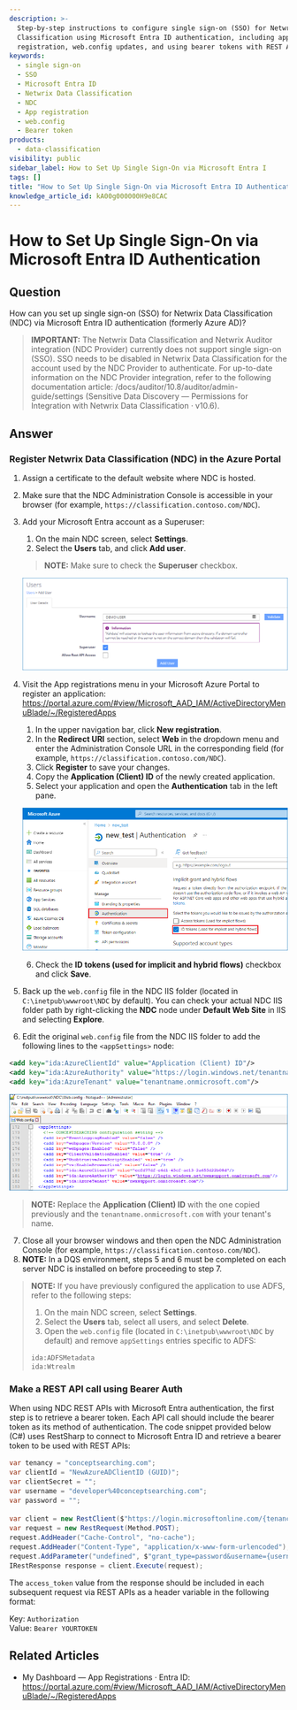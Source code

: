 ```yaml
---
description: >-
  Step-by-step instructions to configure single sign-on (SSO) for Netwrix Data
  Classification using Microsoft Entra ID authentication, including app
  registration, web.config updates, and using bearer tokens with REST APIs.
keywords:
  - single sign-on
  - SSO
  - Microsoft Entra ID
  - Netwrix Data Classification
  - NDC
  - App registration
  - web.config
  - Bearer token
products:
  - data-classification
visibility: public
sidebar_label: How to Set Up Single Sign-On via Microsoft Entra I
tags: []
title: "How to Set Up Single Sign-On via Microsoft Entra ID Authentication"
knowledge_article_id: kA00g000000H9e8CAC
---
```


# How to Set Up Single Sign-On via Microsoft Entra ID Authentication

## Question

How can you set up single sign-on (SSO) for Netwrix Data Classification (NDC) via Microsoft Entra ID authentication (formerly Azure AD)?

> **IMPORTANT:** The Netwrix Data Classification and Netwrix Auditor integration (NDC Provider) currently does not support single sign-on (SSO). SSO needs to be disabled in Netwrix Data Classification for the account used by the NDC Provider to authenticate. For up-to-date information on the NDC Provider integration, refer to the following documentation article: /docs/auditor/10.8/auditor/admin-guide/settings (Sensitive Data Discovery — Permissions for Integration with Netwrix Data Classification · v10.6).

## Answer

### Register Netwrix Data Classification (NDC) in the Azure Portal

1. Assign a certificate to the default website where NDC is hosted.
2. Make sure that the NDC Administration Console is accessible in your browser (for example, `https://classification.contoso.com/NDC`).
3. Add your Microsoft Entra account as a Superuser:
   1. On the main NDC screen, select **Settings**.
   2. Select the **Users** tab, and click **Add user**.

   > **NOTE:** Make sure to check the **Superuser** checkbox.

   ![Add user Superuser screenshot](images/ka0Qk0000004LM1_0EMQk000005O4sP.png)

4. Visit the App registrations menu in your Microsoft Azure Portal to register an application: https://portal.azure.com/#view/Microsoft_AAD_IAM/ActiveDirectoryMenuBlade/~/RegisteredApps

   1. In the upper navigation bar, click **New registration**.
   2. In the **Redirect URI** section, select **Web** in the dropdown menu and enter the Administration Console URL in the corresponding field (for example, `https://classification.contoso.com/NDC`).
   3. Click **Register** to save your changes.
   4. Copy the **Application (Client) ID** of the newly created application.
   5. Select your application and open the **Authentication** tab in the left pane.

   ![Authentication tab screenshot](images/ka0Qk0000004LM1_0EMQk000005O4u1.png)

   6. Check the **ID tokens (used for implicit and hybrid flows)** checkbox and click **Save**.

5. Back up the `web.config` file in the NDC IIS folder (located in `C:\inetpub\wwwroot\NDC` by default). You can check your actual NDC IIS folder path by right-clicking the **NDC** node under **Default Web Site** in IIS and selecting **Explore**.
6. Edit the original `web.config` file from the NDC IIS folder to add the following lines to the `<appSettings>` node:

```xml
<add key="ida:AzureClientId" value="Application (Client) ID"/>
<add key="ida:AzureAuthority" value="https://login.windows.net/tenantname.onmicrosoft.com"/>
<add key="ida:AzureTenant" value="tenantname.onmicrosoft.com"/>
```

![web.config snippet screenshot](images/ka0Qk0000004LM1_0EMQk000005O4qo.png)

> **NOTE:** Replace the **Application (Client) ID** with the one copied previously and the `tenantname.onmicrosoft.com` with your tenant's name.

7. Close all your browser windows and then open the NDC Administration Console (for example, `https://classification.contoso.com/NDC`).
8. **NOTE:** In a DQS environment, steps 5 and 6 must be completed on each server NDC is installed on before proceeding to step 7.

> **NOTE:** If you have previously configured the application to use ADFS, refer to the following steps:
>
> 1. On the main NDC screen, select **Settings**.
> 2. Select the **Users** tab, select all users, and select **Delete**.
> 3. Open the `web.config` file (located in `C:\inetpub\wwwroot\NDC` by default) and remove `appSettings` entries specific to ADFS:
>
> ```
> ida:ADFSMetadata
> ida:Wtrealm
> ```

### Make a REST API call using Bearer Auth

When using NDC REST APIs with Microsoft Entra authentication, the first step is to retrieve a bearer token. Each API call should include the bearer token as its method of authentication. The code snippet provided below (C#) uses RestSharp to connect to Microsoft Entra ID and retrieve a bearer token to be used with REST APIs:

```csharp
var tenancy = "conceptsearching.com";
var clientId = "NewAzureADClientID (GUID)";
var clientSecret = "";
var username = "developer%40conceptsearching.com";
var password = "";
     
var client = new RestClient($"https://login.microsoftonline.com/{tenancy}/oauth2/token");
var request = new RestRequest(Method.POST);
request.AddHeader("Cache-Control", "no-cache");
request.AddHeader("Content-Type", "application/x-www-form-urlencoded");
request.AddParameter("undefined", $"grant_type=password&username={username}&password={password}&client_id={clientId}&resource={clientId}&client_secret={clientSecret}", ParameterType.RequestBody);
IRestResponse response = client.Execute(request);
```

The `access_token` value from the response should be included in each subsequent request via REST APIs as a header variable in the following format:

Key: `Authorization`  
Value: `Bearer YOURTOKEN`

## Related Articles

- My Dashboard — App Registrations · Entra ID: https://portal.azure.com/#view/Microsoft_AAD_IAM/ActiveDirectoryMenuBlade/~/RegisteredApps
